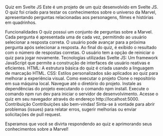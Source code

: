 Quiz em Svelte JS
Este é um projeto de um quiz desenvolvido em Svelte JS. O quiz foi criado para testar os conhecimentos sobre o universo da Marvel, apresentando perguntas relacionadas aos personagens, filmes e histórias em quadrinhos.

Funcionalidades
O quiz possui um conjunto de perguntas sobre a Marvel.
Cada pergunta é apresentada uma de cada vez, permitindo ao usuário selecionar a resposta correta.
O usuário pode avançar para a próxima pergunta após selecionar a resposta.
Ao final do quiz, é exibido o resultado com o número de respostas corretas.
O usuário tem a opção de reiniciar o quiz para jogar novamente.
Tecnologias utilizadas
Svelte JS: Um framework JavaScript que permite a construção de interfaces de usuário reativas e eficientes.
HTML: A estrutura básica do quiz é criada usando a linguagem de marcação HTML.
CSS: Estilos personalizados são aplicados ao quiz para melhorar a experiência visual.
Como executar o projeto
Clone o repositório em sua máquina local.
Navegue até o diretório do projeto.
Instale as dependências do projeto executando o comando npm install.
Execute o comando npm run dev para iniciar o servidor de desenvolvimento.
Acesse o quiz em seu navegador através do endereço http://localhost:5000.
Contribuição
Contribuições são bem-vindas! Sinta-se à vontade para abrir problemas (issues) para relatar erros, sugerir melhorias ou enviar solicitações de pull request.

Esperamos que você se divirta respondendo ao quiz e aprimorando seus conhecimentos sobre a Marvel!
